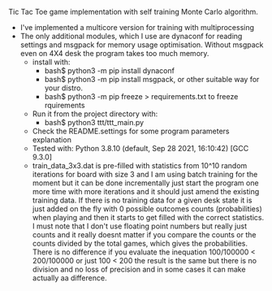   Tic Tac Toe game implementation with self training Monte Carlo algorithm.

* I've implemented a multicore version for training with multiprocessing
* The only additional modules, which I use are dynaconf for reading settings and msgpack for memory usage optimisation.
  Without msgpack even on 4X4 desk the program takes too much memory.
    * install with:
      * bash$ python3 -m pip install dynaconf
      * bash$ python3 -m pip install msgpack,
         or other suitable way for your distro.
      * bash$ python3 -m pip freeze > requirements.txt to freeze rquirements
    * Run it from the project directory with:
        * bash$ python3 ttt/ttt_main.py
    * Check the README.settings for some program parameters explanation
    * Tested with:
        Python 3.8.10 (default, Sep 28 2021, 16:10:42) [GCC 9.3.0]
    * train_data_3x3.dat is pre-filled with statistics from 10^10 random iterations for board with size 3 and I am using batch training for the moment but it can be done incrementally just start the program one more time with more iterations and it should just amend the existing training data. If there is no training data for a given desk state it is just added on the fly with 0 possible outcomes counts (probabilities) when playing and then it starts to get filled with the correct statistics. I must note that I don't use floating point numbers but really just counts and it really doesnt matter if you compare the counts or the counts divided by the total games, which gives the probabilities. There is no difference if you evaluate the inequation 100/100000 < 200/100000  or just 100 < 200 the result is the same but there is no division and no loss of precision and in some cases it can make actually аa difference.
